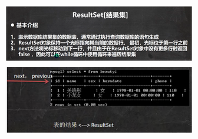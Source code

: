 ![image-20241013101430070](../notes-images/image-20241013101430070.png)

![image-20241013111034174](../notes-images/image-20241013111034174.png)
